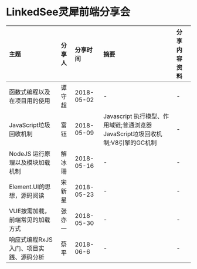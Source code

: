 # LinkedSee灵犀前端分享会
| 主题 | 分享人 | 分享时间 | 摘要 | 分享内容资料 |
| :- | :- | :- | :- | :- |
| 函数式编程以及在项目用的使用 | 谭守超 | 2018-05-02 | - | - |
| JavaScript垃圾回收机制 | 富钰 | 2018-05-09 | Javascript 执行模型、作用域链;普通浏览器JavaScript垃圾回收机制;V8引擎的GC机制 | - |
| NodeJS 运行原理以及模块加载机制 | 解冰珊 | 2018-05-16 | - | - |
| Element.UI的思想，源码阅读 | 宋新星 | 2018-05-23 | - | - |
| VUE按需加载，前端常见的加载方式 | 张亦一 | 2018-05-30 | - | - |
| 响应式编程RxJS入门、项目实践、源码分析 | 蔡平 | 2018-06-6 | - | - |
